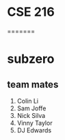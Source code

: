 
# CSE 216
=======
# subzero #
## team mates ##
1. Colin Li
2. Sam Joffe
3. Nick Silva
4. Vinny Taylor
5. DJ Edwards
